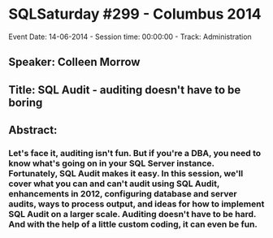 # SQLSaturday #299 - Columbus 2014
Event Date: 14-06-2014 - Session time: 00:00:00 - Track: Administration	
## Speaker: Colleen Morrow
## Title: SQL Audit - auditing doesn't have to be boring
## Abstract:
### Let's face it, auditing isn't fun. But if you're a DBA, you need to know what's going on in your SQL Server instance. Fortunately, SQL Audit makes it easy. In this session, we'll cover what you can and can't audit using SQL Audit, enhancements in 2012, configuring database and server audits, ways to process output, and ideas for how to implement SQL Audit on a larger scale. Auditing doesn't have to be hard. And with the help of a little custom coding, it can even be fun.

